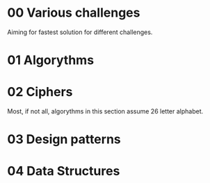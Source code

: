 # 00 Various challenges

Aiming for fastest solution for different challenges.

# 01 Algorythms

# 02 Ciphers

Most, if not all, algorythms in this section assume 26 letter alphabet.

# 03 Design patterns

# 04 Data Structures
